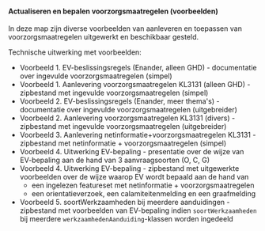 ﻿#### Actualiseren en bepalen voorzorgsmaatregelen (voorbeelden)

In deze map zijn diverse voorbeelden van aanleveren en toepassen van voorzorgsmaatregelen uitgewerkt en beschikbaar gesteld.

Technische uitwerking met voorbeelden:
* Voorbeeld 1. EV-beslissingsregels (Enander, alleen GHD) - documentatie over ingevulde voorzorgsmaatregelen (simpel)
* Voorbeeld 1. Aanlevering voorzorgsmaatregelen KL3131 (alleen GHD) - zipbestand met ingevulde voorzorgsmaatregelen (simpel)
* Voorbeeld 2. EV-beslissingsregels (Enander, meer thema's) - documentatie over ingevulde voorzorgsmaatregelen (uitgebreider)
* Voorbeeld 2. Aanlevering voorzorgsmaatregelen KL3131 (divers) - zipbestand met ingevulde voorzorgsmaatregelen (uitgebreider)
* Voorbeeld 3. Aanlevering netinformatie+voorzorgsmaatregelen KL3131 - zipbestand met netinformatie + voorzorgsmaatregelen (simpel)
* Voorbeeld 4. Uitwerking EV-bepaling - presentatie over de wijze van EV-bepaling aan de hand van 3 aanvraagsoorten (O, C, G)
* Voorbeeld 4. Uitwerking EV-bepaling - zipbestand met uitgewerkte voorbeelden over de wijze waarop EV wordt bepaald aan de hand van
  - een ingelezen featureset met netinformatie + voorzorgsmaatregelen
  - een orientatieverzoek, een calamiteitenmelding en een graafmelding
* Voorbeeld 5. soortWerkzaamheden bij meerdere aanduidingen - zipbestand met voorbeelden van EV-bepaling
indien `soortWerkzaamheden` bij meerdere `werkzaamhedenAanduiding`-klassen worden ingedeeld
